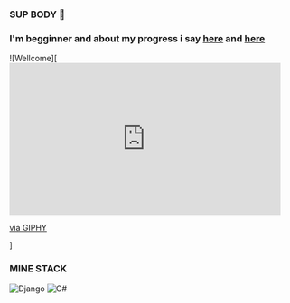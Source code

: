 ### SUP BODY 👋

### I'm **begginner** and about my **progress** i say [here]() and [here]()
![Wellcome][<iframe src="https://giphy.com/embed/kic65zXQK8Ej84ZZQK" width="480" height="270" frameBorder="0" class="giphy-embed" allowFullScreen></iframe><p><a href="https://giphy.com/gifs/unrealengine-kic65zXQK8Ej84ZZQK">via GIPHY</a></p>]


### MINE STACK
![Django](https://img.shields.io/badge/Djnago-<#0C4B33>?style=flat-square&logo=Django) ![C#](https://img.shields.io/badge/C#-<#32164B>?style=flat-square&logo=C#) 
